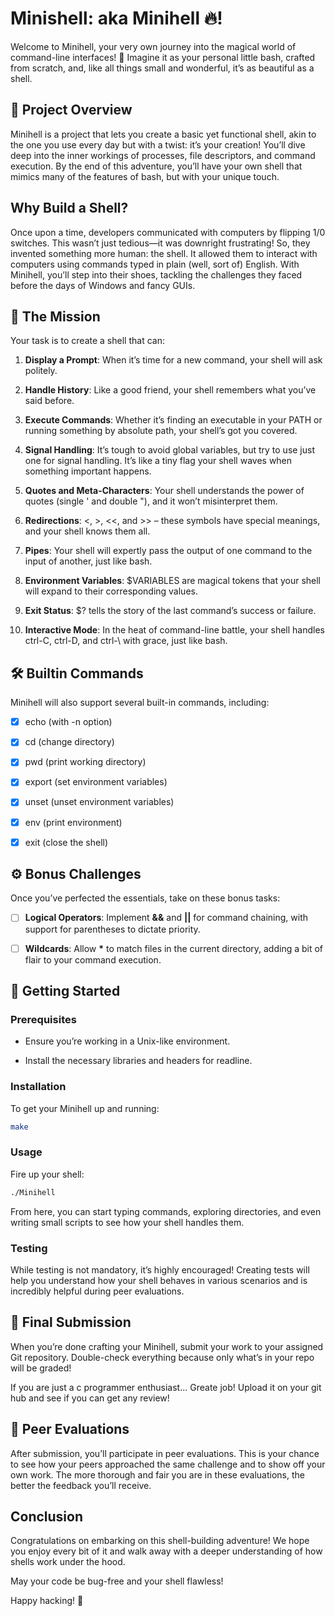 # Minishell: aka Minihell :fire:!

Welcome to Minihell, your very own journey into the magical world of command-line interfaces! 
🌟 Imagine it as your personal little bash, crafted from scratch, and, like all things small and wonderful, it’s as beautiful as a shell.

## 🐚 Project Overview

Minihell is a project that lets you create a basic yet functional shell, akin to the one you use every day but with a twist: it’s your creation!
You’ll dive deep into the inner workings of processes, file descriptors, and command execution.
By the end of this adventure, you’ll have your own shell that mimics many of the features of bash, but with your unique touch.

## Why Build a Shell?

Once upon a time, developers communicated with computers by flipping 1/0 switches. This wasn’t
just tedious—it was downright frustrating! So, they invented something more human: the shell. It
allowed them to interact with computers using commands typed in plain (well, sort of) English. With
Minihell, you’ll step into their shoes, tackling the challenges they faced before the days of Windows 
and fancy GUIs.

## 🎯 The Mission

Your task is to create a shell that can:

1. **Display a Prompt**: When it’s time for a new command, your shell will ask politely.

2. **Handle History**: Like a good friend, your shell remembers what you’ve said before.

3. **Execute Commands**: Whether it’s finding an executable in your PATH or running something
	by absolute path, your shell’s got you covered.

4. **Signal Handling**: It’s tough to avoid global variables, but try to use just one for signal handling.
	It’s like a tiny flag your shell waves when something important happens.

5. **Quotes and Meta-Characters**: Your shell understands the power of quotes (single ' and double "), and it won’t misinterpret them.

6. **Redirections**: <, >, <<, and >> – these symbols have special meanings, and your shell knows them all.

7. **Pipes**: Your shell will expertly pass the output of one command to the input of another, just like bash.

8. **Environment Variables**: $VARIABLES are magical tokens that your shell will expand to their corresponding values.

9. **Exit Status**: $? tells the story of the last command’s success or failure.

10. **Interactive Mode**: In the heat of command-line battle, your shell handles ctrl-C, ctrl-D, and ctrl-\ with grace, just like bash.

## 🛠️ Builtin Commands

Minihell will also support several built-in commands, including:

- [x] echo (with -n option)

- [x] cd (change directory)

- [x] pwd (print working directory)

- [x] export (set environment variables)

- [x] unset (unset environment variables)

- [x] env (print environment)

- [x] exit (close the shell)

## ⚙️ Bonus Challenges

Once you’ve perfected the essentials, take on these bonus tasks:

- [ ] **Logical Operators**: Implement **&&** and **||** for command chaining, with support for parentheses to dictate priority.

- [ ] **Wildcards**: Allow **\*** to match files in the current directory, adding a bit of flair to your command execution.

## 🚀 Getting Started

### Prerequisites

 - Ensure you’re working in a Unix-like environment.

 - Install the necessary libraries and headers for readline.

 ### Installation

To get your Minihell up and running:

```bash
make
```

### Usage

Fire up your shell:

```bash
./Minihell
```

From here, you can start typing commands, exploring directories, and even writing small scripts to see how your shell handles them.

### Testing

While testing is not mandatory, it’s highly encouraged! Creating tests will help you understand
how your shell behaves in various scenarios and is incredibly helpful during peer evaluations.

## 📜 Final Submission

When you’re done crafting your Minihell, submit your work to your assigned Git repository.
Double-check everything because only what’s in your repo will be graded!

If you are just a c programmer enthusiast... Greate job! Upload it on your git hub and see
if you can get any review!

## 👥 Peer Evaluations

After submission, you’ll participate in peer evaluations. This is your chance to see how your
peers approached the same challenge and to show off your own work. The more thorough and fair you
are in these evaluations, the better the feedback you’ll receive.

## Conclusion

Congratulations on embarking on this shell-building adventure! We hope you enjoy every bit of 
it and walk away with a deeper understanding of how shells work under the hood.

May your code be bug-free and your shell flawless!

Happy hacking! 🎉